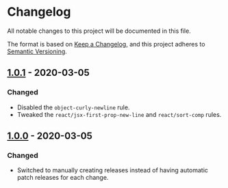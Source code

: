 # Changelog
All notable changes to this project will be documented in this file.

The format is based on [Keep a Changelog][keep-a-changelog], and this project
adheres to [Semantic Versioning][semver].


## [1.0.1] - 2020-03-05
### Changed
- Disabled the `object-curly-newline` rule.
- Tweaked the `react/jsx-first-prop-new-line` and `react/sort-comp` rules.



## [1.0.0] - 2020-03-05
### Changed
- Switched to manually creating releases instead of having automatic patch
  releases for each change.



[1.0.1]: https://github.com/kersvers/eslint-config/compare/v1.0.0...v1.0.1
[1.0.0]: https://github.com/kersvers/eslint-config/releases/tag/v1.0.0
[keep-a-changelog]: https://keepachangelog.com/en/1.0.0/
[semver]: https://semver.org/spec/v2.0.0.html
